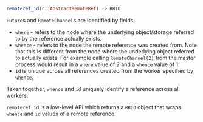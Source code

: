 ```julia
remoteref_id(r::AbstractRemoteRef) -> RRID
```

`Future`s and `RemoteChannel`s are identified by fields:

  * `where` - refers to the node where the underlying object/storage referred to by the reference actually exists.
  * `whence` - refers to the node the remote reference was created from. Note that this is different from the node where the underlying object referred to actually exists. For example calling `RemoteChannel(2)` from the master process would result in a `where` value of 2 and a `whence` value of 1.
  * `id` is unique across all references created from the worker specified by `whence`.

Taken together,  `whence` and `id` uniquely identify a reference across all workers.

`remoteref_id` is a low-level API which returns a `RRID` object that wraps `whence` and `id` values of a remote reference.
